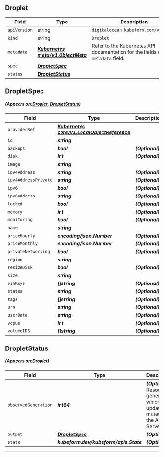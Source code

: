 ## Droplet
| Field | Type | Description |
| ------ | ----- | ----------- |
| `apiVersion` | string | `digitalocean.kubeform.com/v1alpha1` |
|    `kind` | string | `Droplet` |
| `metadata` | ***[Kubernetes meta/v1.ObjectMeta](https://kubernetes.io/docs/reference/generated/kubernetes-api/v1.13/#objectmeta-v1-meta)***|Refer to the Kubernetes API documentation for the fields of the `metadata` field.|
| `spec` | ***[DropletSpec](#DropletSpec)***||
| `status` | ***[DropletStatus](#DropletStatus)***||
## DropletSpec
##### (Appears on:[Droplet](#Droplet), [DropletStatus](#DropletStatus))
| Field | Type | Description |
| ------ | ----- | ----------- |
| `providerRef` | ***[Kubernetes core/v1.LocalObjectReference](https://kubernetes.io/docs/reference/generated/kubernetes-api/v1.13/#localobjectreference-v1-core)***||
| `id` | ***string***||
| `backups` | ***bool***| ***(Optional)*** |
| `disk` | ***int***| ***(Optional)*** |
| `image` | ***string***||
| `ipv4Address` | ***string***| ***(Optional)*** |
| `ipv4AddressPrivate` | ***string***| ***(Optional)*** |
| `ipv6` | ***bool***| ***(Optional)*** |
| `ipv6Address` | ***string***| ***(Optional)*** |
| `locked` | ***bool***| ***(Optional)*** |
| `memory` | ***int***| ***(Optional)*** |
| `monitoring` | ***bool***| ***(Optional)*** |
| `name` | ***string***||
| `priceHourly` | ***encoding/json.Number***| ***(Optional)*** |
| `priceMonthly` | ***encoding/json.Number***| ***(Optional)*** |
| `privateNetworking` | ***bool***| ***(Optional)*** |
| `region` | ***string***||
| `resizeDisk` | ***bool***| ***(Optional)*** |
| `size` | ***string***||
| `sshKeys` | ***[]string***| ***(Optional)*** |
| `status` | ***string***| ***(Optional)*** |
| `tags` | ***[]string***| ***(Optional)*** |
| `urn` | ***string***| ***(Optional)*** |
| `userData` | ***string***| ***(Optional)*** |
| `vcpus` | ***int***| ***(Optional)*** |
| `volumeIDS` | ***[]string***| ***(Optional)*** |
## DropletStatus
##### (Appears on:[Droplet](#Droplet))
| Field | Type | Description |
| ------ | ----- | ----------- |
| `observedGeneration` | ***int64***| ***(Optional)*** Resource generation, which is updated on mutation by the API Server.|
| `output` | ***[DropletSpec](#DropletSpec)***| ***(Optional)*** |
| `state` | ***kubeform.dev/kubeform/apis.State***| ***(Optional)*** |
---
